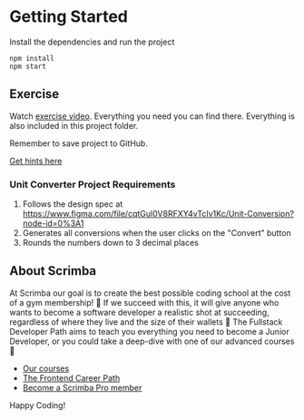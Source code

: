 # Getting Started
Install the dependencies and run the project
```
npm install
npm start
```
## Exercise

Watch [exercise video](https://scrimba.com/s04ja66). Everything you need you can find there. Everything is also included in this project folder.

Remember to save project to GitHub.

[Get hints here](https://different-marmoset-f7b.notion.site/Unit-converter-74211cf1f61e4dcf80000df79ed2da91)

### Unit Converter Project Requirements
1. Follows the design spec at https://www.figma.com/file/cqtGul0V8RFXY4vTcIv1Kc/Unit-Conversion?node-id=0%3A1
2. Generates all conversions when the user clicks on the "Convert" button
3. Rounds the numbers down to 3 decimal places


## About Scrimba

At Scrimba our goal is to create the best possible coding school at the cost of a gym membership! 💜
If we succeed with this, it will give anyone who wants to become a software developer a realistic shot at succeeding, regardless of where they live and the size of their wallets 🎉
The Fullstack Developer Path aims to teach you everything you need to become a Junior Developer, or you could take a deep-dive with one of our advanced courses 🚀

- [Our courses](https://scrimba.com/courses)
- [The Frontend Career Path](https://scrimba.com/fullstack-path-c0fullstack)
- [Become a Scrimba Pro member](https://scrimba.com/pricing)

Happy Coding!